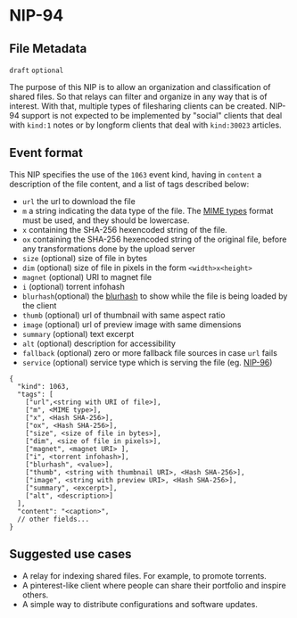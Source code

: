 # NIP-94

## File Metadata

`draft` `optional`

The purpose of this NIP is to allow an organization and classification of shared files. So that relays can filter and organize in any way that is of interest. With that, multiple types of filesharing clients can be created. NIP-94 support is not expected to be implemented by "social" clients that deal with `kind:1` notes or by longform clients that deal with `kind:30023` articles.

## Event format

This NIP specifies the use of the `1063` event kind, having in `content` a description of the file content, and a list of tags described below:

- `url` the url to download the file
- `m` a string indicating the data type of the file. The [MIME types](https://developer.mozilla.org/en-US/docs/Web/HTTP/Basics_of_HTTP/MIME_types/Common_types) format must be used, and they should be lowercase.
- `x` containing the SHA-256 hexencoded string of the file.
- `ox` containing the SHA-256 hexencoded string of the original file, before any transformations done by the upload server
- `size` (optional) size of file in bytes
- `dim` (optional) size of file in pixels in the form `<width>x<height>`
- `magnet` (optional) URI to magnet file
- `i` (optional) torrent infohash
- `blurhash`(optional) the [blurhash](https://github.com/woltapp/blurhash) to show while the file is being loaded by the client
- `thumb` (optional) url of thumbnail with same aspect ratio
- `image` (optional) url of preview image with same dimensions
- `summary` (optional) text excerpt
- `alt` (optional) description for accessibility
- `fallback` (optional) zero or more fallback file sources in case `url` fails
- `service` (optional) service type which is serving the file (eg. [NIP-96](96.md))

```jsonc
{
  "kind": 1063,
  "tags": [
    ["url",<string with URI of file>],
    ["m", <MIME type>],
    ["x", <Hash SHA-256>],
    ["ox", <Hash SHA-256>],
    ["size", <size of file in bytes>],
    ["dim", <size of file in pixels>],
    ["magnet", <magnet URI> ],
    ["i", <torrent infohash>],
    ["blurhash", <value>],
    ["thumb", <string with thumbnail URI>, <Hash SHA-256>],
    ["image", <string with preview URI>, <Hash SHA-256>],
    ["summary", <excerpt>],
    ["alt", <description>]
  ],
  "content": "<caption>",
  // other fields...
}
```

## Suggested use cases

- A relay for indexing shared files. For example, to promote torrents.
- A pinterest-like client where people can share their portfolio and inspire others.
- A simple way to distribute configurations and software updates.
